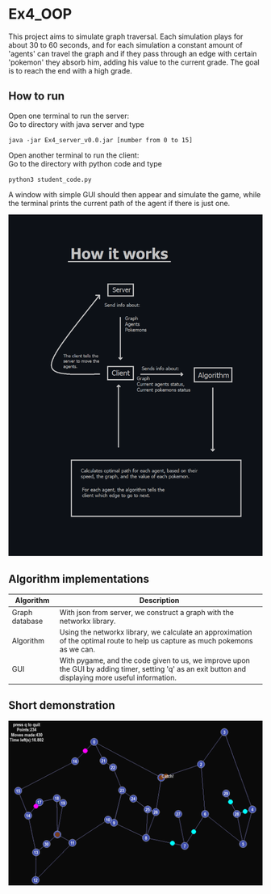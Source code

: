 # Ex4_OOP
This project aims to simulate graph traversal.
Each simulation plays for about 30 to 60 seconds, and for each simulation a constant amount of 'agents' can travel the graph and if they pass through an edge with certain 'pokemon' they absorb him, adding his value to the current grade. The goal is to reach the end with a high grade.

## How to run
Open one terminal to run the server: <br>
Go to directory with java server and type
```
java -jar Ex4_server_v0.0.jar [number from 0 to 15]
```
Open another terminal to run the client:<br>
Go to the directory with python code and type 
```
python3 student_code.py
```
A window with simple GUI should then appear and simulate the game, while the terminal prints the current path of the agent if there is just one.

![DEMO](https://github.com/bfwontcodewithme/Ex4_OOP/blob/main/visual_info/how_it_works.png)

## Algorithm implementations
| Algorithm | Description |
| --- | --- |
| Graph database | With json from server, we construct a graph with the networkx library. |
| Algorithm | Using the networkx library, we calculate an approximation of the optimal route to help us capture as much pokemons as we can. |
| GUI | With pygame, and the code given to us, we improve upon the GUI by adding timer, setting 'q' as an exit button and displaying more useful information. |

## Short demonstration
![DEMO](https://github.com/bfwontcodewithme/Ex4_OOP/blob/main/visual_info/demo_gif.gif)
